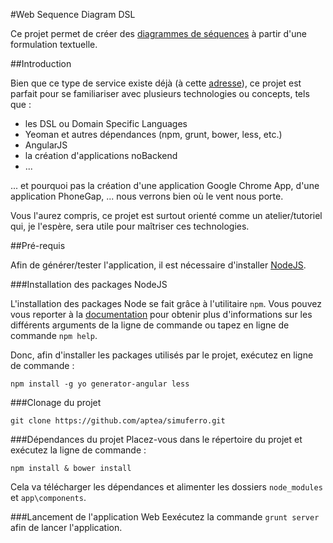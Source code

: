 #Web Sequence Diagram DSL

Ce projet permet de créer des [diagrammes de séquences](http://fr.wikipedia.org/wiki/Diagramme_de_s%C3%A9quence) à partir d'une formulation textuelle.


##Introduction

Bien que ce type de service existe déjà (à cette [adresse](https://www.websequencediagrams.com/)), ce projet est parfait pour se familiariser avec plusieurs technologies ou concepts, tels que :
- les DSL ou Domain Specific Languages 
- Yeoman et autres dépendances (npm, grunt, bower, less, etc.)
- AngularJS
- la création d'applications noBackend
- ...

... et pourquoi pas la création d'une application Google Chrome App, d'une application PhoneGap, ... nous verrons bien où le vent nous porte.

Vous l'aurez compris, ce projet est surtout orienté comme un atelier/tutoriel qui, je l'espère, sera utile pour maîtriser ces technologies.

##Pré-requis

Afin de générer/tester l'application, il est nécessaire d'installer [NodeJS](http://nodejs.org/).

###Installation des packages NodeJS

L'installation des packages Node se fait grâce à l'utilitaire `npm`. 
Vous pouvez vous reporter à la [documentation](https://npmjs.org/doc/cli/npm.html) pour obtenir plus d'informations sur les différents arguments de la ligne de commande ou tapez en ligne de commande `npm help`.

Donc, afin d'installer les packages utilisés par le projet, exécutez en ligne de commande :
```
npm install -g yo generator-angular less
```

###Clonage du projet
```
git clone https://github.com/aptea/simuferro.git
```

###Dépendances du projet
Placez-vous dans le répertoire du projet et exécutez la ligne de commande :
```
npm install & bower install
```
Cela va télécharger les dépendances et alimenter les dossiers `node_modules` et `app\components`.

###Lancement de l'application Web
Eexécutez la commande `grunt server` afin de lancer l'application.
